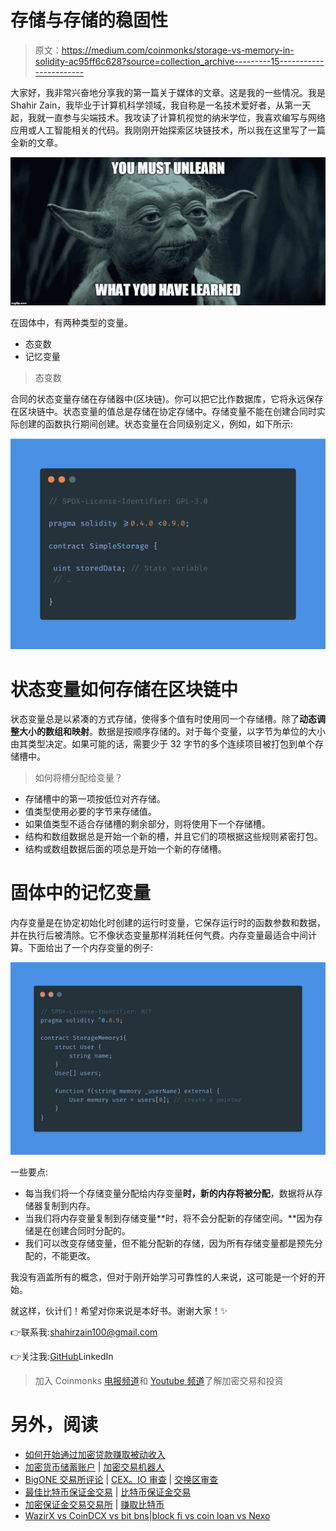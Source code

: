 # 存储与存储的稳固性

> 原文：<https://medium.com/coinmonks/storage-vs-memory-in-solidity-ac95ff6c628?source=collection_archive---------15----------------------->

大家好，我非常兴奋地分享我的第一篇关于媒体的文章。这是我的一些情况。我是 Shahir Zain，我毕业于计算机科学领域，我自称是一名技术爱好者，从第一天起，我就一直参与尖端技术。我攻读了计算机视觉的纳米学位，我喜欢编写与网络应用或人工智能相关的代码。我刚刚开始探索区块链技术，所以我在这里写了一篇全新的文章。

![](img/4ac9171bdb555519197db3d24de8358b.png)

在固体中，有两种类型的变量。

*   态变数
*   记忆变量

> 态变数

合同的状态变量存储在存储器中(区块链)。你可以把它比作数据库，它将永远保存在区块链中。状态变量的值总是存储在协定存储中。存储变量不能在创建合同时实际创建的函数执行期间创建。状态变量在合同级别定义，例如，如下所示:

![](img/b887ddc50192e2fc3a2b568329946589.png)

# 状态变量如何存储在区块链中

状态变量总是以紧凑的方式存储，使得多个值有时使用同一个存储槽。除了**动态调整大小的数组和映射**。数据是按顺序存储的。对于每个变量，以字节为单位的大小由其类型决定。如果可能的话，需要少于 32 字节的多个连续项目被打包到单个存储槽中。

> 如何将槽分配给变量？

*   存储槽中的第一项按低位对齐存储。
*   值类型使用必要的字节来存储值。
*   如果值类型不适合存储槽的剩余部分，则将使用下一个存储槽。
*   结构和数组数据总是开始一个新的槽，并且它们的项根据这些规则紧密打包。
*   结构或数组数据后面的项总是开始一个新的存储槽。

# 固体中的记忆变量

内存变量是在协定初始化时创建的运行时变量，它保存运行时的函数参数和数据，并在执行后被清除。它不像状态变量那样消耗任何气费。内存变量最适合中间计算。下面给出了一个内存变量的例子:

![](img/e9c408ce10e891da55dfdde5c424e86f.png)

一些要点:

*   每当我们将一个存储变量分配给内存变量**时，新的内存将被分配**，数据将从存储器复制到内存。
*   当我们将内存变量复制到存储变量**时，将不会分配新的存储空间。**因为存储是在创建合同时分配的。
*   我们可以改变存储变量，但不能分配新的存储，因为所有存储变量都是预先分配的，不能更改。

我没有涵盖所有的概念，但对于刚开始学习可靠性的人来说，这可能是一个好的开始。

就这样，伙计们！希望对你来说是本好书。谢谢大家！✨

👉联系我:shahirzain100@gmail.com

👉关注我:[GitHub](https://github.com/ShahirZain)LinkedIn

> 加入 Coinmonks [电报频道](https://t.me/coincodecap)和 [Youtube 频道](https://www.youtube.com/c/coinmonks/videos)了解加密交易和投资

# 另外，阅读

*   [如何开始通过加密贷款赚取被动收入](https://coincodecap.com/passive-income-crypto-lending)
*   [加密货币储蓄账户](/coinmonks/cryptocurrency-savings-accounts-be3bc0feffbf) | [加密交易机器人](https://coincodecap.com/best-crypto-trading-bots)
*   [BigONE 交易所评论](/coinmonks/bigone-exchange-review-64705d85a1d4) | [CEX。IO 审查](https://coincodecap.com/cex-io-review) | [交换区审查](/coinmonks/swapzone-review-crypto-exchange-data-aggregator-e0ad78e55ed7)
*   [最佳比特币保证金交易](/coinmonks/bitcoin-margin-trading-exchange-bcbfcbf7b8e3) | [比特币保证金交易](https://coincodecap.com/bityard-margin-trading)
*   [加密保证金交易交易所](/coinmonks/crypto-margin-trading-exchanges-428b1f7ad108) | [赚取比特币](/coinmonks/earn-bitcoin-6e8bd3c592d9)
*   [WazirX vs CoinDCX vs bit bns](/coinmonks/wazirx-vs-coindcx-vs-bitbns-149f4f19a2f1)|[block fi vs coin loan vs Nexo](/coinmonks/blockfi-vs-coinloan-vs-nexo-cb624635230d)